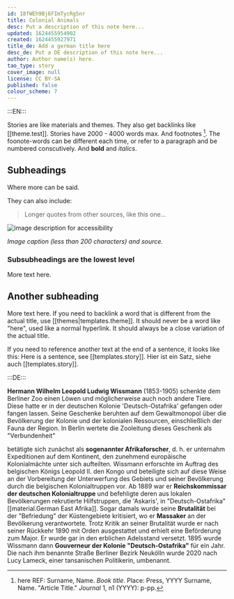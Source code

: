 ```yaml
---
id: 18fWEh9Bj6FImTycRg5nr
title: Colonial Animals
desc: Put a description of this note here...
updated: 1624455954902
created: 1624455927971
title_de: Add a german title here
desc_de: Put a DE description of this note here...
author: Author name(s) here.
tao_type: story
cover_image: null
license: CC BY-SA
published: false
colour_scheme: 7
---
```



:::EN:::

Stories are like materials and themes. They also get backlinks like [[theme.test]]. Stories have 2000 - 4000 words max.
And footnotes [^footnote1]. The foonote-words can be different each time, or refer to a paragraph and be numbered conscutively.
And **bold** and _italics_.

## Subheadings

Where more can be said.

They can also include:
>Longer quotes from other sources, like this one...

![image description for accessibility](/images/example/MfN-HBSB-Nr97.png)

_Image caption (less than 200 characters) and source._

<!-- Notes for us -->

### Subsubheadings are the lowest level

More text here.

## Another subheading

More text here. If you need to backlink a word that is different from the actual title, use [[themes|templates.theme]]. It should never be a word like "here", used like a normal hyperlink. It should always be a close variation of the actual title. 

If you need to reference another text at the end of a sentence, it looks like this: Here is a sentence, see [[templates.story]].
Hier ist ein Satz, siehe auch [[templates.story]].

[^footnote1]: here REF: Surname, Name. _Book title_. Place: Press, YYYY
Surname, Name. "Article Title." _Journal_ 1, n1 (YYYY): p-pp.

:::DE:::

**Hermann Wilhelm Leopold Ludwig Wissmann** (1853-1905) schenkte dem Berliner Zoo einen Löwen und möglicherweise auch noch andere Tiere. Diese hatte er in der deutschen Kolonie 'Deutsch-Ostafrika' gefangen oder fangen lassen. Seine Geschenke beruhten auf dem Gewaltmonopol über die Bevölkerung der Kolonie und der kolonialen Ressourcen, einschließlich der Fauna der Region. In Berlin wertete die Zooleitung dieses Geschenk als "Verbundenheit"


betätigte sich zunächst als **sogenannter Afrikaforscher**, d. h. er unternahm Expeditionen auf dem Kontinent, den zunehmend europäische Kolonialmächte unter sich aufteilten. Wissmann erforschte im Auftrag des belgischen Königs Leopold II. den Kongo und beteiligte sich auf diese Weise an der Vorbereitung der Unterwerfung des Gebiets und seiner Bevölkerung durch die belgischen Kolonialtruppen vor. Ab 1889 war er **Reichskommissar der deutschen Kolonialtruppe** und befehligte deren aus lokalen Bevölkerungen rekrutierte Hilfstruppen, die 'Askaris', in "Deutsch-Ostafrika" [[material.German East Afrika]]. Sogar damals wurde seine **Brutalität** bei der "Befriedung" der Küstengebiete kritisiert, wo er **Massaker** an der Bevölkerung verantwortete. Trotz Kritik an seiner Brutalität wurde er nach seiner Rückkehr 1890 mit Orden ausgestattet und erhielt eine Beförderung zum Major. Er wurde gar in den erblichen Adelsstand versetzt. 1895 wurde Wissmann dann **Gouverneur der Kolonie "Deutsch-Ostafrika"** für ein Jahr. Die nach ihm benannte Straße Berliner Bezirk Neukölln wurde 2020 nach Lucy Lameck, einer tansanischen Politikerin, umbenannt.